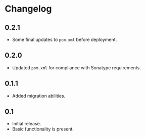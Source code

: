 Changelog
=========
## 0.2.1 ##
 * Some final updates to `pom.xml` before deployment.
 
## 0.2.0 ##
 * Updated `pom.xml` for compliance with Sonatype requirements.
 
## 0.1.1 ##
 * Added migration abilities.

## 0.1 ##
 * Initial release.
 * Basic functionality is present.
